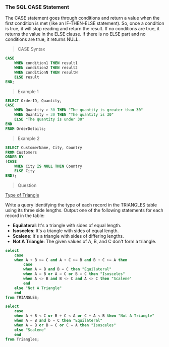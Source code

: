 ### The SQL CASE Statement

The CASE statement goes through conditions and return a value when the first condition is met (like an IF-THEN-ELSE statement). So, once a condition is true, it will stop reading and return the result. If no conditions are true, it returns the value in the ELSE clause. If there is no ELSE part and no conditions are true, it returns NULL.  


>CASE Syntax

```sql
CASE
    WHEN condition1 THEN result1
    WHEN condition2 THEN result2
    WHEN conditionN THEN resultN
    ELSE result
END;
```

>Example 1  

```sql
SELECT OrderID, Quantity,
CASE
    WHEN Quantity > 30 THEN "The quantity is greater than 30"
    WHEN Quantity = 30 THEN "The quantity is 30"
    ELSE "The quantity is under 30"
END
FROM OrderDetails;
```

>Example 2  

```sql
SELECT CustomerName, City, Country
FROM Customers
ORDER BY
(CASE
    WHEN City IS NULL THEN Country
    ELSE City
END);
```

>Question  

[Type of Triangle](https://www.hackerrank.com/challenges/what-type-of-triangle/problem)

Write a query identifying the type of each record in the TRIANGLES table using its three side lengths. Output one of the following statements for each record in the table:

* __Equilateral__: It's a triangle with  sides of equal length.
* __Isosceles__: It's a triangle with  sides of equal length.
* __Scalene__: It's a triangle with  sides of differing lengths.
* __Not A Triangle__: The given values of A, B, and C don't form a triangle.

```sql
select 
    case 
    when A + B >= C and A + C >= B and B + C >= A then
        case 
        when A = B and B = C then "Equilateral" 
        when A = B or A = C or B = C then "Isosceles"
        when A <> B and B <> C and A <> C then "Scalene"
        end
    else "Not A Triangle"
    end 
from TRIANGLES;
```  

```sql
select 
    case 
    when A + B < C or B + C < A or C + A < B then "Not A Triangle"
    when A = B and b = C then "Equilateral"
    when A = B or B = C or C = A then "Isosceles"
    else "Scalene" 
    end
from Triangles;  
```
